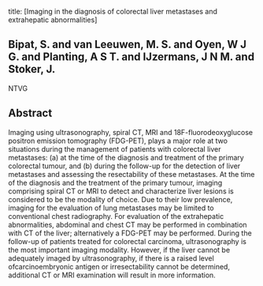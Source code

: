 title: [Imaging in the diagnosis of colorectal liver metastases and extrahepatic abnormalities]

## Bipat, S. and van Leeuwen, M. S. and Oyen, W J G. and Planting, A S T. and IJzermans, J N M. and Stoker, J.
NTVG


## Abstract
Imaging using ultrasonography, spiral CT, MRI and 18F-fluorodeoxyglucose positron emission tomography (FDG-PET), plays a major role at two situations during the management of patients with colorectal liver metastases: (a) at the time of the diagnosis and treatment of the primary colorectal tumour, and (b) during the follow-up for the detection of liver metastases and assessing the resectability of these metastases. At the time of the diagnosis and the treatment of the primary tumour, imaging comprising spiral CT or MRI to detect and characterize liver lesions is considered to be the modality of choice. Due to their low prevalence, imaging for the evaluation of lung metastases may be limited to conventional chest radiography. For evaluation of the extrahepatic abnormalities, abdominal and chest CT may be performed in combination with CT of the liver; alternatively a FDG-PET may be performed. During the follow-up of patients treated for colorectal carcinoma, ultrasonography is the most important imaging modality. However, if the liver cannot be adequately imaged by ultrasonography, if there is a raised level ofcarcinoembryonic antigen or irresectability cannot be determined, additional CT or MRI examination will result in more information.

